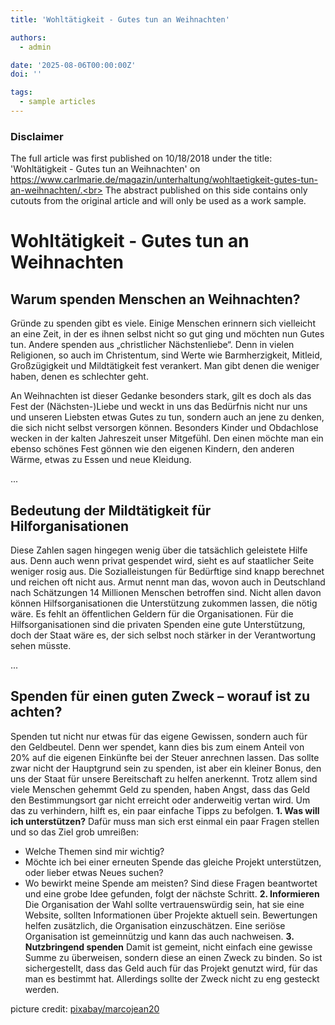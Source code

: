 ```yaml
---
title: 'Wohltätigkeit - Gutes tun an Weihnachten'

authors:
  - admin

date: '2025-08-06T00:00:00Z'
doi: ''

tags:
  - sample articles
---
```


### Disclaimer
The full article was first published on 10/18/2018 under the title: 'Wohltätigkeit - Gutes tun an Weihnachten' on https://www.carlmarie.de/magazin/unterhaltung/wohltaetigkeit-gutes-tun-an-weihnachten/.<br>
The abstract published on this side contains only cutouts from the original article and will only be used as a work sample.

# Wohltätigkeit - Gutes tun an Weihnachten

## Warum spenden Menschen an Weihnachten?

Gründe zu spenden gibt es viele. Einige Menschen erinnern sich vielleicht an eine Zeit, in der es ihnen selbst nicht so gut ging und möchten nun Gutes tun. Andere spenden aus „christlicher Nächstenliebe“. Denn in vielen Religionen, so auch im Christentum, sind Werte wie Barmherzigkeit, Mitleid, Großzügigkeit und Mildtätigkeit fest verankert. Man gibt denen die weniger haben, denen es schlechter geht.

An Weihnachten ist dieser Gedanke besonders stark, gilt es doch als das Fest der (Nächsten-)Liebe und weckt in uns das Bedürfnis nicht nur uns und unseren Liebsten etwas Gutes zu tun, sondern auch an jene zu denken, die sich nicht selbst versorgen können. Besonders Kinder und Obdachlose wecken in der kalten Jahreszeit unser Mitgefühl. Den einen möchte man ein ebenso schönes Fest gönnen wie den eigenen Kindern, den anderen Wärme, etwas zu Essen und neue Kleidung.

...

## Bedeutung der Mildtätigkeit für Hilforganisationen

Diese Zahlen sagen hingegen wenig über die tatsächlich geleistete Hilfe aus. Denn auch wenn privat gespendet wird, sieht es auf staatlicher Seite weniger rosig aus. Die Sozialleistungen für Bedürftige sind knapp berechnet und reichen oft nicht aus. Armut nennt man das, wovon auch in Deutschland nach Schätzungen 14 Millionen Menschen betroffen sind. Nicht allen davon können Hilfsorganisationen die Unterstützung zukommen lassen, die nötig wäre. Es fehlt an öffentlichen Geldern für die Organisationen. Für die Hilfsorganisationen sind die privaten Spenden eine gute Unterstützung, doch der Staat wäre es, der sich selbst noch stärker in der Verantwortung sehen müsste.

...

## Spenden für einen guten Zweck – worauf ist zu achten?

Spenden tut nicht nur etwas für das eigene Gewissen, sondern auch für den Geldbeutel. Denn wer spendet, kann dies bis zum einem Anteil von 20% auf die eigenen Einkünfte bei der Steuer anrechnen lassen. Das sollte zwar nicht der Hauptgrund sein zu spenden, ist aber ein kleiner Bonus, den uns der Staat für unsere Bereitschaft zu helfen anerkennt. Trotz allem sind viele Menschen gehemmt Geld zu spenden, haben Angst, dass das Geld den Bestimmungsort gar nicht erreicht oder anderweitig vertan wird. Um das zu verhindern, hilft es, ein paar einfache Tipps zu befolgen.
**1. Was will ich unterstützen?**
Dafür muss man sich erst einmal ein paar Fragen stellen und so das Ziel grob umreißen:
- Welche Themen sind mir wichtig?
- Möchte ich bei einer erneuten Spende das gleiche Projekt unterstützen, oder lieber etwas Neues suchen?
- Wo bewirkt meine Spende am meisten?
Sind diese Fragen beantwortet und eine grobe Idee gefunden, folgt der nächste Schritt.
**2. Informieren**
Die Organisation der Wahl sollte vertrauenswürdig sein, hat sie eine Website, sollten Informationen über Projekte aktuell sein. Bewertungen helfen zusätzlich, die Organisation einzuschätzen. Eine seriöse Organisation ist gemeinnützig und kann das auch nachweisen.
**3. Nutzbringend spenden**
Damit ist gemeint, nicht einfach eine gewisse Summe zu überweisen, sondern diese an einen Zweck zu binden. So ist sichergestellt, dass das Geld auch für das Projekt genutzt wird, für das man es bestimmt hat. Allerdings sollte der Zweck nicht zu eng gesteckt werden.

picture credit: [pixabay/marcojean20](https://pixabay.com/de/photos/brustkrebs-einheit-frauen-verhütung-6701684/)